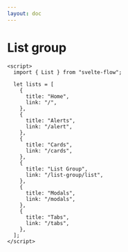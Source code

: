 ```yaml
---
layout: doc
---
```


<script>
  import { List } from "svelte-flow";
  import {UsericonCircleSolid, CloudDownloadIconSolid, AdjustmentsIconSolid, InboxIconSolid } from '@codewithshin/svelte-heroicons'

  let lists = [
    {
      title: "Home",
      link: "/",
    },
    {
      title: "Alerts",
      link: "/alert",
    },
    {
      title: "Cards",
      link: "/cards",
    },
    {
      title: "List Group",
      link: "/list-group/list",
    },
    {
      title: "Modals",
      link: "/modals",
    },
    {
      title: "Tabs",
      link: "/tabs",
    },
  ];
  let list2 = [
    {
      title: "Profile",
      icons:"UsericonCircleSolid",
      link: "/",
    },
    {
      title: "Settings",
      icons:"AdjustmentsIconSolid",
      link: "/",
    },
    {
      title: "Messages",
      icons:"InboxIconSolid",
      link: "/",
    },
    {
      title: "Download",
      icons:"CloudDownloadIconSolid",
      link: "/",
    },
   
  ];
</script>

<h1 class="text-3xl w-full dark:text-white">List group</h1>

<div
  class="container flex flex-wrap space-x-8 justify-center rounded-xl my-4 mx-auto bg-gradient-to-r bg-white dark:bg-gray-900 border border-gray-200 dark:border-gray-700 p-2 sm:p-6"
>
 <List {lists} />
</div>


```svelte
<script>
  import { List } from "svelte-flow";

  let lists = [
    {
      title: "Home",
      link: "/",
    },
    {
      title: "Alerts",
      link: "/alert",
    },
    {
      title: "Cards",
      link: "/cards",
    },
    {
      title: "List Group",
      link: "/list-group/list",
    },
    {
      title: "Modals",
      link: "/modals",
    },
    {
      title: "Tabs",
      link: "/tabs",
    },
  ];
</script>
````

<div
  class="container flex flex-wrap space-x-8 justify-center rounded-xl my-4 mx-auto bg-gradient-to-r bg-white dark:bg-gray-900 border border-gray-200 dark:border-gray-700 p-2 sm:p-6"
>
  <List />
</div>
